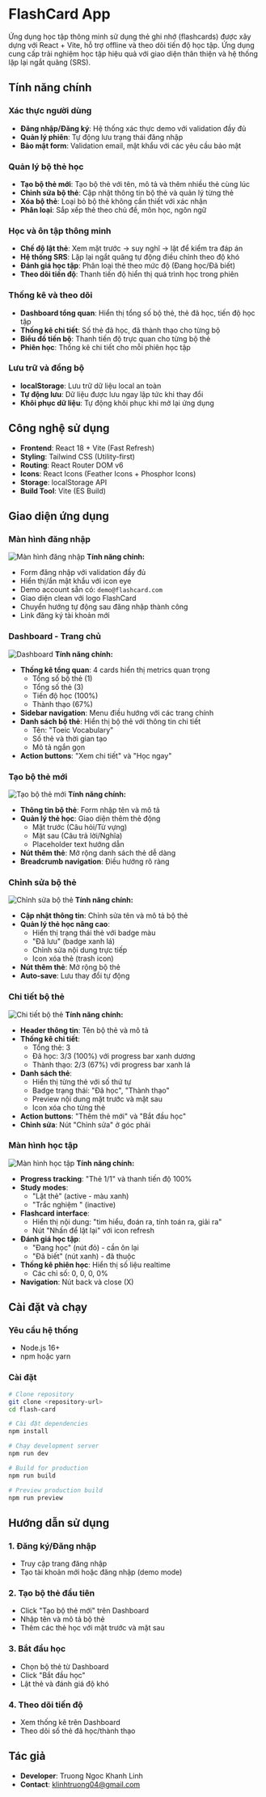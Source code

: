 # FlashCard App

Ứng dụng học tập thông minh sử dụng thẻ ghi nhớ (flashcards) được xây dựng với React + Vite, hỗ trợ offline và theo dõi tiến độ học tập. Ứng dụng cung cấp trải nghiệm học tập hiệu quả với giao diện thân thiện và hệ thống lặp lại ngắt quãng (SRS).

## Tính năng chính

### Xác thực người dùng
- **Đăng nhập/Đăng ký**: Hệ thống xác thực demo với validation đầy đủ
- **Quản lý phiên**: Tự động lưu trạng thái đăng nhập
- **Bảo mật form**: Validation email, mật khẩu với các yêu cầu bảo mật

### Quản lý bộ thẻ học
- **Tạo bộ thẻ mới**: Tạo bộ thẻ với tên, mô tả và thêm nhiều thẻ cùng lúc
- **Chỉnh sửa bộ thẻ**: Cập nhật thông tin bộ thẻ và quản lý từng thẻ
- **Xóa bộ thẻ**: Loại bỏ bộ thẻ không cần thiết với xác nhận
- **Phân loại**: Sắp xếp thẻ theo chủ đề, môn học, ngôn ngữ

### Học và ôn tập thông minh
- **Chế độ lật thẻ**: Xem mặt trước → suy nghĩ → lật để kiểm tra đáp án
- **Hệ thống SRS**: Lặp lại ngắt quãng tự động điều chỉnh theo độ khó
- **Đánh giá học tập**: Phân loại thẻ theo mức độ (Đang học/Đã biết)
- **Theo dõi tiến độ**: Thanh tiến độ hiển thị quá trình học trong phiên

### Thống kê và theo dõi
- **Dashboard tổng quan**: Hiển thị tổng số bộ thẻ, thẻ đã học, tiến độ học tập
- **Thống kê chi tiết**: Số thẻ đã học, đã thành thạo cho từng bộ
- **Biểu đồ tiến bộ**: Thanh tiến độ trực quan cho từng bộ thẻ
- **Phiên học**: Thống kê chi tiết cho mỗi phiên học tập

### Lưu trữ và đồng bộ
- **localStorage**: Lưu trữ dữ liệu local an toàn
- **Tự động lưu**: Dữ liệu được lưu ngay lập tức khi thay đổi
- **Khôi phục dữ liệu**: Tự động khôi phục khi mở lại ứng dụng

## Công nghệ sử dụng

- **Frontend**: React 18 + Vite (Fast Refresh)
- **Styling**: Tailwind CSS (Utility-first)
- **Routing**: React Router DOM v6
- **Icons**: React Icons (Feather Icons + Phosphor Icons)
- **Storage**: localStorage API
- **Build Tool**: Vite (ES Build)

## Giao diện ứng dụng

### Màn hình đăng nhập
![Màn hình đăng nhập](UI/login.png)
**Tính năng chính:**
- Form đăng nhập với validation đầy đủ
- Hiển thị/ẩn mật khẩu với icon eye
- Demo account sẵn có: `demo@flashcard.com`
- Giao diện clean với logo FlashCard
- Chuyển hướng tự động sau đăng nhập thành công
- Link đăng ký tài khoản mới

### Dashboard - Trang chủ
![Dashboard](UI/dashboard.png)
**Tính năng chính:**
- **Thống kê tổng quan**: 4 cards hiển thị metrics quan trọng
  - Tổng số bộ thẻ (1)
  - Tổng số thẻ (3) 
  - Tiến độ học (100%)
  - Thành thạo (67%)
- **Sidebar navigation**: Menu điều hướng với các trang chính
- **Danh sách bộ thẻ**: Hiển thị bộ thẻ với thông tin chi tiết
  - Tên: "Toeic Vocabulary"
  - Số thẻ và thời gian tạo
  - Mô tả ngắn gọn
- **Action buttons**: "Xem chi tiết" và "Học ngay"

### Tạo bộ thẻ mới
![Tạo bộ thẻ mới](UI/create-deck.png)
**Tính năng chính:**
- **Thông tin bộ thẻ**: Form nhập tên và mô tả
- **Quản lý thẻ học**: Giao diện thêm thẻ động
  - Mặt trước (Câu hỏi/Từ vựng)
  - Mặt sau (Câu trả lời/Nghĩa)
  - Placeholder text hướng dẫn
- **Nút thêm thẻ**: Mở rộng danh sách thẻ dễ dàng
- **Breadcrumb navigation**: Điều hướng rõ ràng

### Chỉnh sửa bộ thẻ
![Chỉnh sửa bộ thẻ](UI/edit-deck.png)
**Tính năng chính:**
- **Cập nhật thông tin**: Chỉnh sửa tên và mô tả bộ thẻ
- **Quản lý thẻ học nâng cao**:
  - Hiển thị trạng thái thẻ với badge màu
  - "Đã lưu" (badge xanh lá)
  - Chỉnh sửa nội dung trực tiếp
  - Icon xóa thẻ (trash icon)
- **Nút thêm thẻ**: Mở rộng bộ thẻ
- **Auto-save**: Lưu thay đổi tự động

### Chi tiết bộ thẻ
![Chi tiết bộ thẻ](UI/deck-detail.png)
**Tính năng chính:**
- **Header thông tin**: Tên bộ thẻ và mô tả
- **Thống kê chi tiết**:
  - Tổng thẻ: 3
  - Đã học: 3/3 (100%) với progress bar xanh dương
  - Thành thạo: 2/3 (67%) với progress bar xanh lá
- **Danh sách thẻ**:
  - Hiển thị từng thẻ với số thứ tự
  - Badge trạng thái: "Đã học", "Thành thạo"
  - Preview nội dung mặt trước và mặt sau
  - Icon xóa cho từng thẻ
- **Action buttons**: "Thêm thẻ mới" và "Bắt đầu học"
- **Chỉnh sửa**: Nút "Chỉnh sửa" ở góc phải

### Màn hình học tập
![Màn hình học tập](UI/study.png)
**Tính năng chính:**
- **Progress tracking**: "Thẻ 1/1" và thanh tiến độ 100%
- **Study modes**: 
  - "Lật thẻ" (active - màu xanh)
  - "Trắc nghiệm " (inactive)
- **Flashcard interface**:
  - Hiển thị nội dung: "tim hiểu, đoán ra, tính toán ra, giải ra"
  - Nút "Nhấn để lật lại" với icon refresh
- **Đánh giá học tập**:
  - "Đang học" (nút đỏ) - cần ôn lại
  - "Đã biết" (nút xanh) - đã thuộc
- **Thống kê phiên học**: Hiển thị số liệu realtime
  - Các chỉ số: 0, 0, 0, 0%
- **Navigation**: Nút back và close (X)

## Cài đặt và chạy

### Yêu cầu hệ thống
- Node.js 16+ 
- npm hoặc yarn

### Cài đặt
```bash
# Clone repository
git clone <repository-url>
cd flash-card

# Cài đặt dependencies
npm install

# Chạy development server
npm run dev

# Build for production
npm run build

# Preview production build
npm run preview
```

##  Hướng dẫn sử dụng

### 1. Đăng ký/Đăng nhập
- Truy cập trang đăng nhập
- Tạo tài khoản mới hoặc đăng nhập (demo mode)

### 2. Tạo bộ thẻ đầu tiên
- Click "Tạo bộ thẻ mới" trên Dashboard
- Nhập tên và mô tả bộ thẻ
- Thêm các thẻ học với mặt trước và mặt sau

### 3. Bắt đầu học
- Chọn bộ thẻ từ Dashboard
- Click "Bắt đầu học" 
- Lật thẻ và đánh giá độ khó

### 4. Theo dõi tiến độ
- Xem thống kê trên Dashboard
- Theo dõi số thẻ đã học/thành thạo


## Tác giả

- **Developer**: Truong Ngoc Khanh Linh
- **Contact**: klinhtruong04@gmail.com




